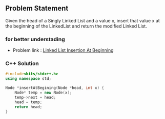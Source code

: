 ## Problem Statement

Given the head of a Singly Linked List and a value x, insert that value x at the beginning of the LinkedList and return the modified Linked List.

### for better understading
- Problem link : [Linked List Insertion At Beginning](https://www.geeksforgeeks.org/problems/linked-list-insertion-at-beginning/1?page=1&category=Linked%20List&status=solved&sortBy=difficulty)

### C++ Solution

```cpp
#include<bits/stdc++.h>
using namespace std;

Node *insertAtBegining(Node *head, int x) {
    Node* temp = new Node(x);
    temp->next = head;
    head = temp;
    return head;
}
```